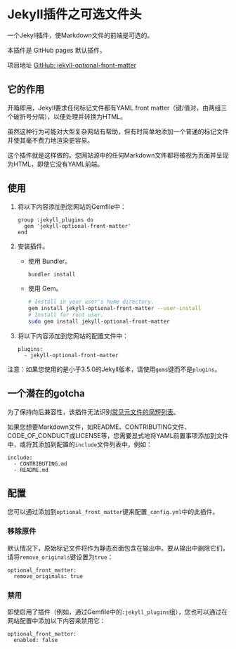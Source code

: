 # Jekyll插件之可选文件头

一个Jekyll插件，使Markdown文件的前端是可选的。

本插件是 GitHub pages 默认插件。

项目地址 [GitHub: jekyll-optional-front-matter](https://github.com/benbalter/jekyll-optional-front-matter)

## 它的作用

开箱即用，Jekyll要求任何标记文件都有YAML front matter（键/值对，由两组三个破折号分隔），以便处理并转换为HTML。

虽然这种行为可能对大型复杂网站有帮助，但有时简单地添加一个普通的标记文件并使其毫不费力地渲染更容易。

这个插件就是这样做的。您网站源中的任何Markdown文件都将被视为页面并呈现为HTML，即使它没有YAML前端。

## 使用

1. 将以下内容添加到您网站的Gemfile中：

   ```
   group :jekyll_plugins do
     gem 'jekyll-optional-front-matter'
   end
   ```

2. 安装插件。

   - 使用 Bundler。

     ```sh
     bundler install
     ```

   - 使用 Gem。

     ```sh
     # Install in your user's home directory.
     gem install jekyll-optional-front-matter --user-install
     # Install for root user.
     sudo gem install jekyll-optional-front-matter
     ```

3. 将以下内容添加到您网站的配置文件中：

   ```
   plugins:
     - jekyll-optional-front-matter
   ```

注意：如果您使用的是小于3.5.0的Jekyll版本，请使用`gems`键而不是`plugins`。

## 一个潜在的gotcha

为了保持向后兼容性，该插件无法识别[常见元文件的简短列表](https://github.com/benbalter/jekyll-optional-front-matter/blob/master/lib/jekyll-optional-front-matter.rb#L4)。

如果您想要Markdown文件，如README、CONTRIBUTING文件、CODE_OF_CONDUCT或LICENSE等，您需要显式地将YAML前置事项添加到文件中，或将其添加到配置的`include`文件列表中，例如：

```
include:
  - CONTRIBUTING.md
  - README.md
```

## 配置

您可以通过添加到`optional_front_matter`键来配置`_config.yml`中的此插件。

### 移除原件

默认情况下，原始标记文件将作为静态页面包含在输出中。要从输出中删除它们，请将`remove_originals`键设置为`true`：

```
optional_front_matter:
  remove_originals: true
```

### 禁用

即使启用了插件（例如，通过Gemfile中的`:jekyll_plugins`组），您也可以通过在网站配置中添加以下内容来禁用它：

```
optional_front_matter:
  enabled: false
```